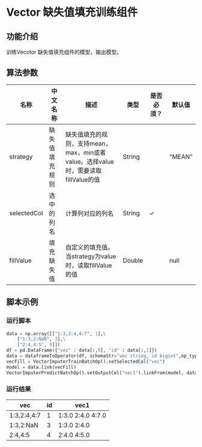 # Vector 缺失值填充训练组件

## 功能介绍
训练Vecotor 缺失值填充组件的模型，输出模型。

## 算法参数

| 名称 | 中文名称 | 描述 | 类型 | 是否必须？ | 默认值 |
| --- | --- | --- | --- | --- | --- |
| strategy | 缺失值填充规则 | 缺失值填充的规则，支持mean，max，min或者value。选择value时，需要读取fillValue的值 | String |  | "MEAN" |
| selectedCol | 选中的列名 | 计算列对应的列名 | String | ✓ |  |
| fillValue | 填充缺失值 | 自定义的填充值。当strategy为value时，读取fillValue的值 | Double |  | null |


## 脚本示例

### 运行脚本
``` python
data = np.array([["1:3,2:4,4:7", 1],\
    ["1:3,2:NaN", 3],\
    ["2:4,4:5", 4]])
df = pd.DataFrame({"vec" : data[:,0], "id" : data[:,1]})
data = dataframeToOperator(df, schemaStr="vec string, id bigint",op_type="batch")
vecFill = VectorImputerTrainBatchOp().setSelectedCol("vec")
model = data.link(vecFill)
VectorImputerPredictBatchOp().setOutputCol("vec1").linkFrom(model, data).collectToDataframe()
```
### 运行结果


| vec         | id   | vec1              |
| ----------- | ---- | ----------------- |
| 1:3,2:4,4:7 | 1    | 1:3.0 2:4.0 4:7.0 |
| 1:3,2:NaN   | 3    | 1:3.0 2:4.0       |
| 2:4,4:5     | 4    | 2:4.0 4:5.0       |
